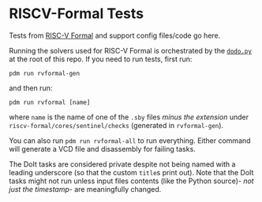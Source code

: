 # RISCV-Formal Tests

Tests from [RISC-V Formal](https://github.com/YosysHQ/riscv-formal) and
support config files/code go here.

Running the solvers used for RISC-V Formal is orchestrated by the [`dodo.py`](https://pydoit.org)
at the root of this repo. If you need to run tests, first run:

```
pdm run rvformal-gen
```

and then run:

```
pdm run rvformal [name]
```

where `name` is the name of one of the `.sby` files _minus the extension_
under `riscv-formal/cores/sentinel/checks` (generated in `rvformal-gen`).

You can also run `pdm run rvformal-all` to run everything. Either command will
generate a VCD file and disassembly for failing tasks.

The DoIt tasks are considered private despite not being named with a leading
underscore (so that the custom `title`s print out). Note that the DoIt tasks
might not run unless input files contents (like the Python source)- _not just
the timestamp_- are meaningfully changed.
